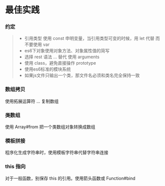 # 最佳实践


### 约定

> * 引用类型 使用 const 申明变量，当引用类型可变的时候，用 let 代替 而不要使用 var
> * es6下对象使用对象方法、对象属性值的简写
> * 选择 rest 语法 ... 替代 使用 arguments
> * 使用 class，避免直接操作 prototype
> * 使用es6标准的模块系统
> * 如果js文件只输出一个类，那文件名必须和类名完全保持一致

### 数组拷贝

使用拓展运算符 ... 复制数组

### 类数组

使用 Array#from 把一个类数组对象转换成数组

### 模板拼接

程序化生成字符串时，使用模板字符串代替字符串连接

### this 指向

对于一般函数，别保存 this 的引用。使用箭头函数或 Function#bind